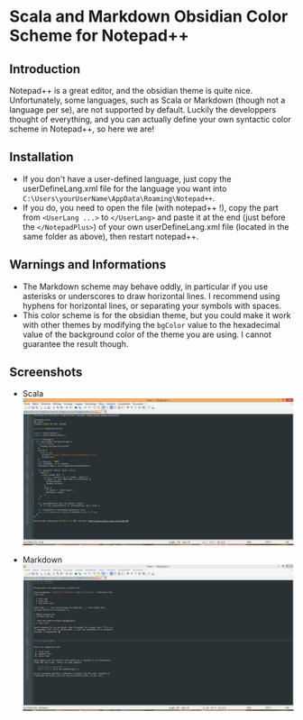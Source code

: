 # Scala and Markdown Obsidian Color Scheme for Notepad++


## Introduction

Notepad++ is a great editor, and the obsidian theme is quite nice. Unfortunately, some languages, such as Scala or Markdown (though not a language per se), are not supported by default.
Luckily the developpers thought of everything, and you can actually define your own syntactic color scheme in Notepad++, so here we are!

## Installation

- If you don't have a user-defined language, just copy the userDefineLang.xml file for the language you want into `C:\Users\yourUserName\AppData\Roaming\Notepad++`.
- If you do, you need to open the file (with notepad++ !), copy the part from `<UserLang ...>` to `</UserLang>` and paste it at the end (just before the `</NotepadPlus>`) of your own userDefineLang.xml file (located in the same folder as above), then restart notepad++.

## Warnings and Informations

- The Markdown scheme may behave oddly, in particular if you use asterisks or underscores to draw horizontal lines. I recommend using hyphens for horizontal lines, or separating your symbols with spaces.
- This color scheme is for the obsidian theme, but you could make it work with other themes by modifying the `bgColor` value to the hexadecimal value of the background color of the theme you are using. I cannot guarantee the result though.

## Screenshots

- Scala
![alt text](Screenshots/scala_example.png)

- Markdown
![alt text](Screenshots/markdown_example.png)
